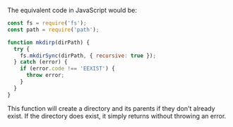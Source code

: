 The equivalent code in JavaScript would be:

```javascript
const fs = require('fs');
const path = require('path');

function mkdirp(dirPath) {
  try {
    fs.mkdirSync(dirPath, { recursive: true });
  } catch (error) {
    if (error.code !== 'EEXIST') {
      throw error;
    }
  }
}
```

This function will create a directory and its parents if they don't already exist. If the directory does exist, it simply returns without throwing an error.
